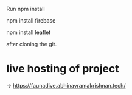 Run 
  npm install 
  
  npm install firebase 
  
  npm install leaflet


after cloning the git.


# live hosting of project
-> https://faunadive.abhinavramakrishnan.tech/

